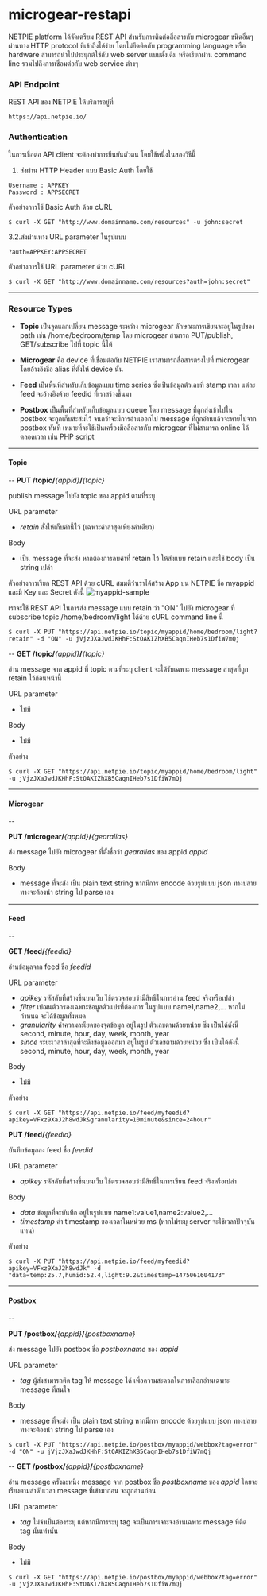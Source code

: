 # microgear-restapi

NETPIE platform ได้จัดเตรียม REST API สำหรับการติดต่อสื่อสารกับ microgear ชนิดอื่นๆ ผ่านทาง HTTP protocol ที่เข้าถึงได้ง่าย โดยไม่ยึดติดกับ programming language หรือ hardware สามารถนำไปประยุกต์ใช้กับ web server แบบดั้งเดิม หรือเรียกผ่าน command line รวมไปถึงการเชื่อมต่อกับ web service ต่างๆ


### API Endpoint
REST API ของ NETPIE ให้บริการอยู่ที่ 

```
https://api.netpie.io/
```

### Authentication
ในการเชื่อต่อ API client จะต้องทำการยืนยันตัวตน โดยใช้หนึ่งในสองวิธีนี้

1. ส่งผ่าน HTTP Header แบบ Basic Auth โดยใช้
```
Username : APPKEY
Password : APPSECRET
```
ตัวอย่างการใช้ Basic Auth ด้วย cURL
```
$ curl -X GET "http://www.domainname.com/resources" -u john:secret 
```
3.2.ส่งผ่านทาง URL parameter ในรูปแบบ
```
?auth=APPKEY:APPSECRET
```
ตัวอย่างการใช้ URL parameter ด้วย cURL
```
$ curl -X GET "http://www.domainname.com/resources?auth=john:secret" 
```
---
### Resource Types
- **Topic** เป็นจุดแลกเปลี่ยน message ระหว่าง microgear ลักษณะการเขียนจะอยู่ในรูปของ path เช่น /home/bedroom/temp โดย microgear สามารถ PUT/publish, GET/subscribe ไปที่ topic นี้ได้

- **Microgear** คือ device ที่เชื่อมต่อกับ NETPIE เราสามารถสื่อสารตรงไปที่ microgear โดยอ้างอิงชื่อ alias ที่ตั้งให้ device นั้น

- **Feed** เป็นพื้นที่สำหรับเก็บข้อมูลแบบ time series ซึ่งเป็นข้อมูลตัวเลขที่ stamp เวลา แต่ละ feed จะอ้างอิงด้วย feedid ที่เราสร้างขึ้นมา

- **Postbox** เป็นพื้นที่สำหรับเก็บข้อมูลแบบ queue โดย message ที่ถูกส่งเข้าไปใน postbox จะถูกเก็บสะสมไว้ จนกว่าจะมีการอ่านออกไป message ที่ถูกอ่านแล้วจะหายไปจาก postbox ทันที เหมาะที่จะใช้เป็นเครื่องมือสื่อสารกับ microgear ที่ไม่สามารถ online ได้ตลอดเวลา เช่น PHP script

---
#### Topic
--
**PUT /topic/**_{appid}_**/**_{topic}_

publish message ไปยัง topic ของ appid ตามที่ระบุ

URL parameter
* *retain* สั่งให้เก็บค่านี้ไว้ (เฉพาะค่าล่าสุดเพียงค่าเดียว)

Body
  * เป็น message ที่จะส่ง หากต้องการลบค่าที่ retain ไว้ ให้ส่งแบบ retain และใช้ body เป็น string เปล่า

ตัวอย่างการเรียก REST API ด้วย cURL สมมติว่าเราได้สร้าง App บน NETPIE ชื่อ myappid และมี Key และ Secret ดังนี้
![myappid-sample](https://cloud.githubusercontent.com/assets/7685964/11860526/509ed20a-a4a8-11e5-9bda-43749e256e70.png)

เราจะใช้ REST API ในการส่ง message แบบ retain ว่า "ON" ไปยัง microgear ที่ subscribe topic /home/bedroom/light ได้ด้วย cURL command line นี้
```
$ curl -X PUT "https://api.netpie.io/topic/myappid/home/bedroom/light?retain" -d "ON" -u jVjzJXaJwdJKHhF:StOAKIZhXB5CaqnIHeb7s1DfiW7mQj 
```
--
**GET /topic/**_{appid}_**/**_{topic}_

อ่าน message จาก appid ที่ topic ตามที่ระบุ client จะได้รับเฉพาะ message ล่าสุดที่ถูก retain ไว้ก่อนหน้านี้

URL parameter
* ไม่มี

Body
* ไม่มี

ตัวอย่าง
```
$ curl -X GET "https://api.netpie.io/topic/myappid/home/bedroom/light" -u jVjzJXaJwdJKHhF:StOAKIZhXB5CaqnIHeb7s1DfiW7mQj 
```

---
#### Microgear
--

**PUT /microgear/**_{appid}_**/**_{gearalias}_

ส่ง message ไปยัง microgear ที่ตั้งชื่อว่า *gearalias* ของ appid *appid*

Body
* message ที่จะส่ง เป็น plain text string หากมีการ encode ด้วยรูปแบบ json ทางปลายทางจะต้องนำ string ไป parse เอง

---
#### Feed
--

**GET /feed/**_{feedid}_

อ่านข้อมูลจาก feed ชื่อ *feedid*

URL parameter
* *apikey* รหัสลับที่สร้างขึ้นบนเว็บ ใช้ตรวจสอบว่ามีสิทธิ์ในการอ่าน feed จริงหรือเปล่า
* *filter* เปฌนตัวกรองเฉพาะข้อมูลตัวแปรที่ต้องการ ในรูปแบบ name1,name2,... หากไม่กำหนด จะได้ข้อมูลทั้งหมด
* *granularity* ค่าความละเียดของจุดข้อมูล อยู่ในรูป ตัวเลขตามด้วยหน่วย ซึ่ง
เป็นได้ดังนี้ second, minute, hour, day, week, month, year
* *since* ระยะเวลาล่าสุดที่จะดึงข้อมูลออกมา อยู่ในรูป ตัวเลขตามด้วยหน่วย ซึ่ง
เป็นได้ดังนี้ second, minute, hour, day, week, month, year

Body
* ไม่มี

ตัวอย่าง
```
$ curl -X GET "https://api.netpie.io/feed/myfeedid?apikey=VFxz9XaJ2h8wdJk&granularity=10minute&since=24hour"
```

**PUT /feed/**_{feedid}_

บันทึกข้อมูลลง feed ชื่อ *feedid*

URL parameter
* *apikey* รหัสลับที่สร้างขึ้นบนเว็บ ใช้ตรวจสอบว่ามีสิทธิ์ในการเขียน feed จริงหรือเปล่า

Body
* *data* ข้อมูลที่จะบันทึก อยู่ในรูปแบบ name1:value1,name2:value2,...
* *timestamp* ค่า timestamp ของเวลาในหน่วย ms (หากไม่ระบุ server จะใช้เวลาปัจจุบันแทน)

ตัวอย่าง
```
$ curl -X PUT "https://api.netpie.io/feed/myfeedid?apikey=VFxz9XaJ2h8wdJk" -d "data=temp:25.7,humid:52.4,light:9.2&timestamp=1475061604173" 
```

---
#### Postbox
--

**PUT /postbox/**_{appid}_**/**_{postboxname}_

ส่ง message ไปยัง postbox ชื่อ *postboxname* ของ *appid*

URL parameter
* *tag* ผู้ส่งสามารถติด tag ให้ message ได้ เพื่อความสะดวกในการเลือกอ่านเฉพาะ message ที่สนใจ

Body
* message ที่จะส่ง เป็น plain text string หากมีการ encode ด้วยรูปแบบ json ทางปลายทางจะต้องนำ string ไป parse เอง
```
$ curl -X PUT "https://api.netpie.io/postbox/myappid/webbox?tag=error" -d "ON" -u jVjzJXaJwdJKHhF:StOAKIZhXB5CaqnIHeb7s1DfiW7mQj
```
--
**GET /postbox/**_{appid}_**/**_{postboxname}_

อ่าน message ครั้งละหนึ่ง message จาก postbox ชื่อ *postboxname* ของ *appid* โดยจะเรียงตามลำดับเวลา message ที่เข้ามาก่อน จะถูกอ่านก่อน

URL parameter
* *tag* ไม่จำเป็นต้องระบุ แต้หากมีการระบุ tag จะเป็นการเจาะจงอ่านเฉพาะ message ที่ติด tag นั้นเท่านั้น

Body
* ไม่มี
```
$ curl -X GET "https://api.netpie.io/postbox/myappid/webbox?tag=error" -u jVjzJXaJwdJKHhF:StOAKIZhXB5CaqnIHeb7s1DfiW7mQj
```
